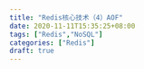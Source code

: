 ```yaml
---
title: "Redis核心技术（4）AOF"
date: 2020-11-11T15:35:25+08:00
tags: ["Redis","NoSQL"]
categories: ["Redis"]
draft: true
---
```


